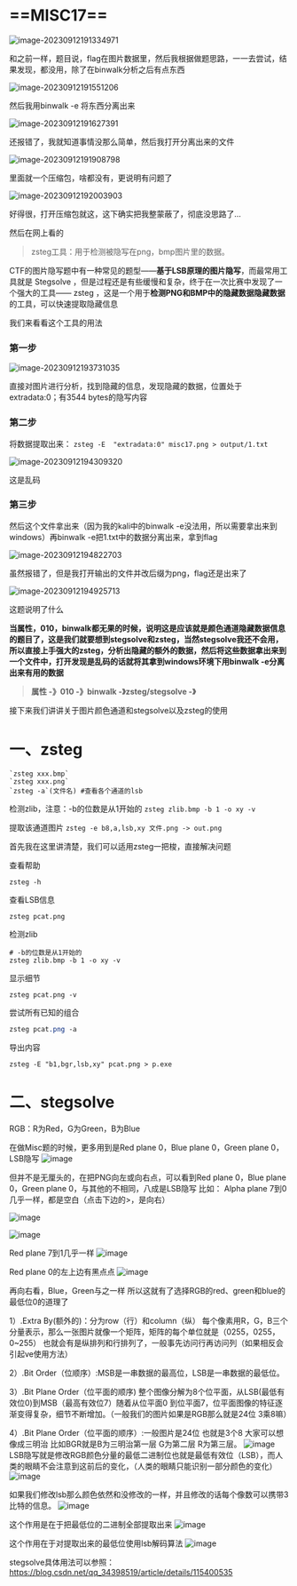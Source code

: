 # ==MISC17==



![image-20230912191334971](https://gitee.com/ymq_typroa/typroa/raw/main/image-20230912191334971.png)

和之前一样，题目说，flag在图片数据里，然后我根据做题思路，一一去尝试，结果发现，都没用，除了在binwalk分析之后有点东西

![image-20230912191551206](https://gitee.com/ymq_typroa/typroa/raw/main/image-20230912191551206.png)

然后我用binwalk -e 将东西分离出来

![image-20230912191627391](https://gitee.com/ymq_typroa/typroa/raw/main/image-20230912191627391.png)

还报错了，我就知道事情没那么简单，然后我打开分离出来的文件

![image-20230912191908798](https://gitee.com/ymq_typroa/typroa/raw/main/image-20230912191908798.png)

里面就一个压缩包，啥都没有，更说明有问题了

![image-20230912192003903](https://gitee.com/ymq_typroa/typroa/raw/main/image-20230912192003903.png)

好得很，打开压缩包就这，这下确实把我整蒙蔽了，彻底没思路了...

然后在网上看的

> zsteg工具：用于检测被隐写在png，bmp图片里的数据。

CTF的图片隐写题中有一种常见的题型——**基于LSB原理的图片隐写**，而最常用工具就是 Stegsolve ，但是过程还是有些缓慢和复杂，终于在一次比赛中发现了一个强大的工具—— zsteg ，这是一个用于**检测PNG和BMP中的隐藏数据隐藏数据**的工具，可以快速提取隐藏信息

我们来看看这个工具的用法

### 第一步

![image-20230912193731035](https://gitee.com/ymq_typroa/typroa/raw/main/image-20230912193731035.png)

直接对图片进行分析，找到隐藏的信息，发现隐藏的数据，位置处于extradata:0；有3544 bytes的隐写内容

### 第二步

将数据提取出来： `zsteg -E  "extradata:0" misc17.png > output/1.txt`

![image-20230912194309320](https://gitee.com/ymq_typroa/typroa/raw/main/image-20230912194309320.png)

这是乱码

### 第三步

然后这个文件拿出来（因为我的kali中的binwalk -e没法用，所以需要拿出来到windows）再binwalk -e把1.txt中的数据分离出来，拿到flag

![image-20230912194822703](https://gitee.com/ymq_typroa/typroa/raw/main/image-20230912194822703.png)

虽然报错了，但是我打开输出的文件并改后缀为png，flag还是出来了

![image-20230912194925713](https://gitee.com/ymq_typroa/typroa/raw/main/image-20230912194925713.png)

这题说明了什么

**当属性，010，binwalk都无果的时候，说明这是应该就是颜色通道隐藏数据信息的题目了，这是我们就要想到stegsolve和zsteg，当然stegsolve我还不会用，所以直接上手强大的zsteg，分析出隐藏的额外的数据，然后将这些数据拿出来到一个文件中，打开发现是乱码的话就将其拿到windows环境下用binwalk -e分离出来有用的数据**

> **属性 -》010 -》binwalk -》zsteg/stegsolve -》**





接下来我们讲讲关于图片颜色通道和stegsolve以及zsteg的使用

# 一、zsteg

```
`zsteg xxx.bmp`
`zsteg xxx.png`
`zsteg -a`(文件名) #查看各个通道的lsb
```

检测zlib，注意：-b的位数是从1开始的
`zsteg zlib.bmp -b 1 -o xy -v`

提取该通道图片
`zsteg -e b8,a,lsb,xy 文件.png -> out.png`

首先我在这里讲清楚，我们可以适用zsteg一把梭，直接解决问题

查看帮助

```undefined
zsteg -h
```

查看LSB信息

```undefined
zsteg pcat.png
```

检测zlib

```
# -b的位数是从1开始的
zsteg zlib.bmp -b 1 -o xy -v
```

显示细节

```undefined
zsteg pcat.png -v
```

尝试所有已知的组合

```css
zsteg pcat.png -a
```

导出内容

```cobol
zsteg -E "b1,bgr,lsb,xy" pcat.png > p.exe
```

# 二、stegsolve

RGB：R为Red，G为Green，B为Blue

在做Misc题的时候，更多用到是Red plane 0，Blue plane 0，Green plane 0，LSB隐写
![image](https://gitee.com/ymq_typroa/typroa/raw/main/2685364-20230306170943286-2125442966.png)

但并不是无厘头的，在把PNG向左或向右点，可以看到Red plane 0，Blue plane 0，Green plane 0，与其他的不相同，八成是LSB隐写
比如：
Alpha plane 7到0几乎一样，都是空白（点击下边的>，是向右）


![image](https://img2023.cnblogs.com/blog/2685364/202303/2685364-20230306171526774-1096565528.png)

![image](https://img2023.cnblogs.com/blog/2685364/202303/2685364-20230306171549965-563165939.png)

Red plane 7到1几乎一样
![image](https://img2023.cnblogs.com/blog/2685364/202303/2685364-20230306171626736-468484215.png)

Red plane 0的左上边有黑点点
![image](https://gitee.com/ymq_typroa/typroa/raw/main/2685364-20230306171656929-59470518.png)

再向右看，Blue，Green与之一样
所以这就有了选择RGB的red、green和blue的最低位0的道理了

1）.Extra By(额外的)：分为row（行）和column（纵）
每个像素用R，G，B三个分量表示，那么一张图片就像一个矩阵，矩阵的每个单位就是（0255，0255，0~255）
也就会有是纵排列和行排列了，一般事先访问行再访问列（如果相反会引起ve使用方法）

2）.Bit Order（位顺序）:MSB是一串数据的最高位，LSB是一串数据的最低位。

3）.Bit Plane Order（位平面的顺序)
整个图像分解为8个位平面，从LSB(最低有效位0)到MSB（最高有效位7）随着从位平面0 到位平面7，位平面图像的特征逐渐变得复杂，细节不断增加。（一般我们的图片如果是RGB那么就是24位 3乘8嘛）

4）.Bit Plane Order（位平面的顺序）:一般图片是24位 也就是3个8 大家可以想像成三明治 比如BGR就是B为三明治第一层 G为第二层 R为第三层。
![image](https://img2023.cnblogs.com/blog/2685364/202303/2685364-20230306173405124-841708624.png)
LSB隐写就是修改RGB颜色分量的最低二进制位也就是最低有效位（LSB），而人类的眼睛不会注意到这前后的变化，（人类的眼睛只能识别一部分颜色的变化）
![image](https://gitee.com/ymq_typroa/typroa/raw/main/2685364-20230306173516337-1210466771.png)

如果我们修改lsb那么颜色依然和没修改的一样，并且修改的话每个像数可以携带3比特的信息。
![image](https://img2023.cnblogs.com/blog/2685364/202303/2685364-20230306173516330-707097240.png)

这个作用是在于把最低位的二进制全部提取出来
![image](https://gitee.com/ymq_typroa/typroa/raw/main/2685364-20230306173533180-779858981.png)

这个作用在于对提取出来的最低位使用lsb解码算法
![image](https://img2023.cnblogs.com/blog/2685364/202303/2685364-20230306173544442-964724940.png)

stegsolve具体用法可以参照：https://blog.csdn.net/qq_34398519/article/details/115400535